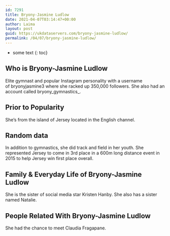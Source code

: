 ```yaml
---
id: 7291
title: Bryony-Jasmine Ludlow
date: 2021-04-07T03:14:47+00:00
author: Laima
layout: post
guid: https://ukdataservers.com/bryony-jasmine-ludlow/
permalink: /04/07/bryony-jasmine-ludlow/
---
```


* some text
{: toc}


## Who is Bryony-Jasmine Ludlow
                  
                  
                  
Elite gymnast and popular Instagram personality with a username of bryonyjasmine3 where she racked up 350,000 followers. She also had an account called bryony_gymnastics_.
                  
              
            
              
            
                
                
                
## Prior to Popularity
                  
                  
                  
She&#8217;s from the island of Jersey located in the English channel. 
                  
              
            
              
            
                
                
                
## Random data
                  
                  
                  
In addition to gymnastics, she did track and field in her youth. She represented Jersey to come in 3rd place in a 600m long distance event in 2015 to help Jersey win first place overall.
                  
              
            
              
            
                
                
                
## Family & Everyday Life of Bryony-Jasmine Ludlow
                  
                  
                  
She is the sister of social media star Kristen Hanby. She also has a sister named Natalie.
                  
              
            
              
            
                
                
                
## People Related With Bryony-Jasmine Ludlow
                  
                  
                  
She had the chance to meet Claudia Fragapane.
                  
              
            
              
            
                
              
            
              
              
            
            
              
            
          
          
          